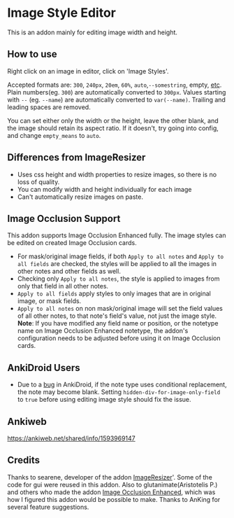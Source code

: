 # Image Style Editor

This is an addon mainly for editing image width and height. 

## How to use

Right click on an image in editor, click on 'Image Styles'.

Accepted formats are: `300`, `240px`, `20em`, `60%`, `auto`,`--somestring`, empty, [etc](https://developer.mozilla.org/en-US/docs/Web/CSS/height). Plain numbers(eg. `300`) are automatically converted to `300px`. Values starting with `--` (eg. `--name`) are automatically converted to `var(--name)`. Trailing and leading spaces are removed. 

You can set either only the width or the height, leave the other blank, and the image should retain its aspect ratio. If it doesn't, try going into config, and change `empty_means` to `auto`.

## Differences from ImageResizer

* Uses css height and width properties to resize images, so there is no loss of quality.
* You can modify width and height individually for each image
* Can't automatically resize images on paste.

## Image Occlusion Support
This addon supports Image Occlusion Enhanced fully. The image styles can be edited on created Image Occlusion cards.

* For mask/original image fields, if both `Apply to all notes` and `Apply to all fields` are checked, the styles will be applied to all the images in other notes and other fields as well.
* Checking only `Apply to all notes`, the style is applied to images from only that field in all other notes. 
* `Apply to all fields` apply styles to only images that are in original image, or mask fields. 
* `Apply to all notes` on non mask/original image will set the field values of all other notes, to that note's field's value, not just the image style.
**Note**: If you have modified any field name or position, or the notetype name on Image Occlusion Enhanced notetype, the addon's configuration needs to be adjusted before using it on Image Occlusion cards.

## AnkiDroid Users

* Due to a [bug](https://github.com/ankidroid/Anki-Android/issues/5166) in AnkiDroid, if the note type uses conditional replacement, the note may become blank. Setting `hidden-div-for-image-only-field` to `true` before using editing image style should fix the issue. 

## Ankiweb

https://ankiweb.net/shared/info/1593969147

## Credits

Thanks to searene, developer of the addon [ImageResizer](https://github.com/searene/Anki-Addons/tree/master/ImageResizer)'. Some of the code for gui were reused in this addon. 
Also to glutanimate(Aristotelis P.) and others who made the addon [Image Occlusion Enhanced](https://github.com/glutanimate/image-occlusion-enhanced), which was how I figured this addon would be possible to make.
Thanks to AnKing for several feature suggestions.
